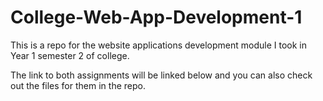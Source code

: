 # College-Web-App-Development-1

This is a repo for the website applications development module I took in Year 1 semester 2 of college. 

The link to both assignments will be linked below and you can also check out the files for them in the repo.
